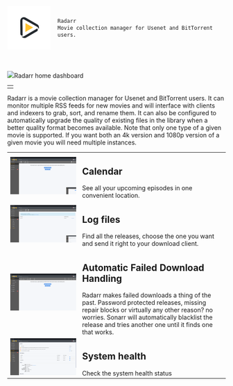 
<div style="margin-bottom:50px;margin-top:50px;display:flex;align-items:center;">

  <img src="icon.png" align="left" width="100px" height="100px" style="margin-right:16px"/>

  ```
  Radarr
  Movie collection manager for Usenet and BitTorrent users.
  ```

</div>

<table>
  <td>
    <tr><img src="screenshot.png"></tr>
    <tr>Radarr home dashboard</tr>
  </td>
</table>

Radarr is a movie collection manager for Usenet and BitTorrent users. It can monitor multiple RSS feeds for new movies and will interface with clients and indexers to grab, sort, and rename them. It can also be configured to automatically upgrade the quality of existing files in the library when a better quality format becomes available. Note that only one type of a given movie is supported. If you want both an 4k version and 1080p version of a given movie you will need multiple instances.

<table>
<thead>
 
</thead>
<tbody>
  <tr>
    <td><img src="calendar.png"/></th>
    <td>
      <h2>Calendar</h2>
      See all your upcoming episodes in one convenient location.</th>
  </tr>
  <tr>
    <td> <img src="log.png" /> </td>
    <td>
      <h2>Log files</h2>
      Find all the releases, choose the one you want and send it right to your download client.
    </td>
  </tr>
  <tr>
    <td>
      <img src="downloadhandling.png" />
    </td>
    <td>    
      <h2>Automatic Failed Download Handling </h2>
      Radarr makes failed downloads a thing of the past. Password protected releases, missing
repair blocks or virtually any other reason? no worries. Sonarr will automatically blacklist the release and tries another one until it finds one that works.
    </td>
  </tr>
    <tr>
    <td> <img src="system.png" /> </td>
    <td>
      <h2>System health</h2>
      Check the system health status
    </td>
  </tr>
</tbody>
</table>
